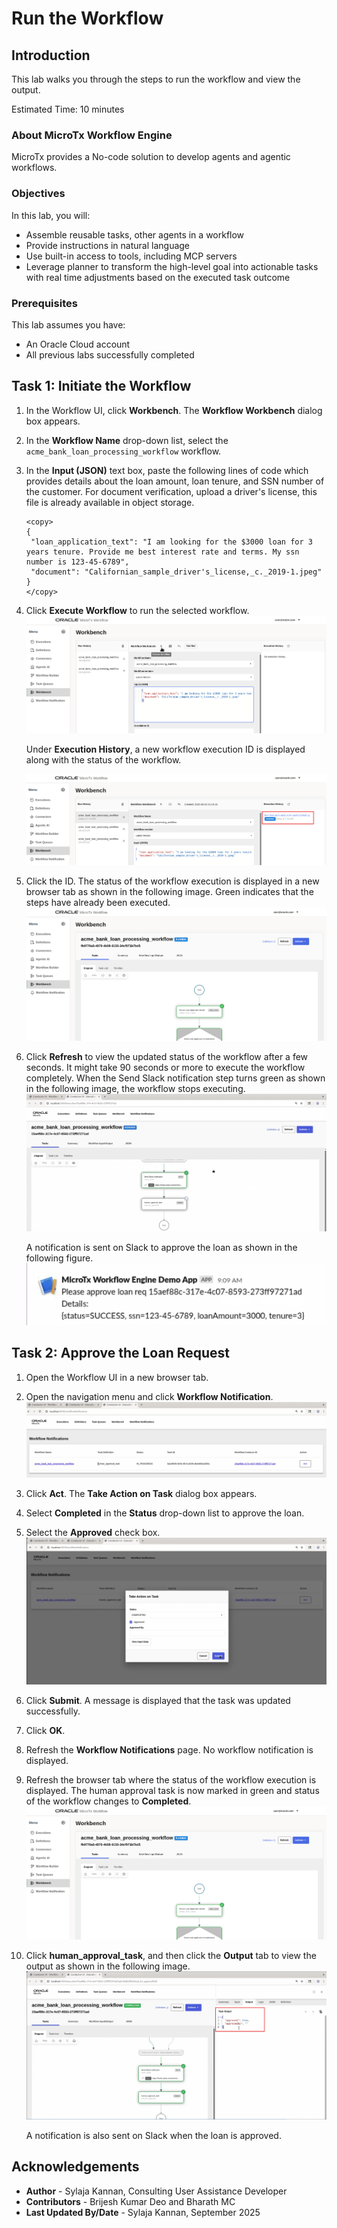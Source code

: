 # Run the Workflow

## Introduction

This lab walks you through the steps to run the workflow and view the output.

Estimated Time: 10 minutes

### About MicroTx Workflow Engine

MicroTx provides a No-code solution to develop agents and agentic workflows.

### Objectives

In this lab, you will:
* Assemble reusable tasks, other agents in a workflow
* Provide instructions in natural language
* Use built-in access to tools, including MCP servers
* Leverage planner to transform the high-level goal into actionable tasks with real time adjustments based on the executed task outcome

### Prerequisites

This lab assumes you have:
* An Oracle Cloud account
* All previous labs successfully completed

## Task 1: Initiate the Workflow

1. In the Workflow UI, click **Workbench**.
    The **Workflow Workbench** dialog box appears.

2. In the **Workflow Name** drop-down list, select the `acme_bank_loan_processing_workflow` workflow.

3. In the **Input (JSON)** text box, paste the following lines of code which provides details about the loan amount, loan tenure, and SSN number of the customer. For document verification, upload a driver's license, this file is already available in object storage.

    ```
    <copy>
    {
     "loan_application_text": "I am looking for the $3000 loan for 3 years tenure. Provide me best interest rate and terms. My ssn number is 123-45-6789",
     "document": "Californian_sample_driver's_license,_c._2019-1.jpeg"
    }
    </copy>
    ```

4. Click **Execute Workflow** to run the selected workflow.
   ![Select a workflow that you want to view in the Workflow UI](images/workbench-workflow.png)

    Under **Execution History**, a new workflow execution ID is displayed along with the status of the workflow.

    ![View the workflow execution ID](images/execution-history.png)

5. Click the ID. The status of the workflow execution is displayed in a new browser tab as shown in the following image. Green indicates that the steps have already been executed.
    ![View the status of the workflow execution](images/workflow-execution-status.png)

6. Click **Refresh** to view the updated status of the workflow after a few seconds. It might take 90 seconds or more to execute the workflow completely.
    When the Send Slack notification step turns green as shown in the following image, the workflow stops executing.
    ![View the status of the workflow execution](images/human-task-approval.png)

    A notification is sent on Slack to approve the loan as shown in the following figure.
    ![Approve loan notification on Slack](images/slack-notification.png)

## Task 2: Approve the Loan Request

1. Open the Workflow UI in a new browser tab.

2. Open the navigation menu and click **Workflow Notification**.
   ![View the status of the workflow execution](images/workflow-notification.png)

2. Click **Act**.
   The **Take Action on Task** dialog box appears.

3. Select **Completed** in the **Status** drop-down list to approve the loan.

4. Select the **Approved** check box.
   ![Approve action](images/take-action.png)

5. Click **Submit**.
    A message is displayed that the task was updated successfully.

6. Click **OK**.

7. Refresh the **Workflow Notifications** page.
    No workflow notification is displayed.

8. Refresh the browser tab where the status of the workflow execution is displayed.
    The human approval task is now marked in green and status of the workflow changes to **Completed**.
    ![Workflow execute complete](images/workflow-execution-status.png)

9. Click **human_approval_task**, and then click the **Output** tab to view the output as shown in the following image.
    ![alt text](images/workflow-output.png)

    A notification is also sent on Slack when the loan is approved.

## Acknowledgements
* **Author** - Sylaja Kannan, Consulting User Assistance Developer
* **Contributors** -  Brijesh Kumar Deo and Bharath MC
* **Last Updated By/Date** - Sylaja Kannan, September 2025